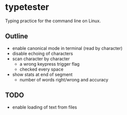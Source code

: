 # typetester

Typing practice for the command line on Linux.

## Outline

- enable canonical mode in terminal (read by character) 
- disable echoing of characters
- scan character by character
	- a wrong keypress trigger flag 
	- checked every space
- show stats at end of segment
	- number of words right/wrong and accuracy

## TODO
- enable loading of text from files



